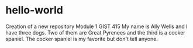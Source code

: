 # hello-world
Creation of a new repository Module 1 GIST 415
My name is Ally Wells and I have three dogs. 
Two of them are Great Pyrenees and the third is a cocker spaniel.
The cocker spaniel is my favorite but don't tell anyone. 
